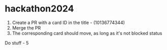 # hackathon2024

 1. Create a PR with a card ID in the title - (10136774344)
 2. Merge the PR
 3. The corresponding card should move, as long as it's not blocked status

Do stuff - 5
